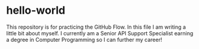 # hello-world
This repository is for practicing the GitHub Flow.
In this file I am writing a little bit about myself. I currently am a Senior API Support Specialist earning a degree in Computer Programming so I can further my career!
